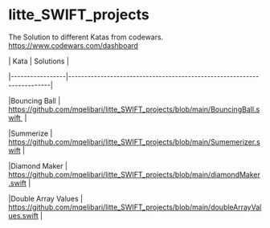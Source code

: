 # litte_SWIFT_projects

The Solution to different Katas from codewars. https://www.codewars.com/dashboard


| Kata               |  Solutions                                                                                  |

|-----------------|------------------------------------------------------------------------|

|Bouncing Ball            |    https://github.com/mqelibari/litte_SWIFT_projects/blob/main/BouncingBall.swift          |

|Summerize                |    https://github.com/mqelibari/litte_SWIFT_projects/blob/main/Sumemerizer.swift           |

|Diamond Maker         |    https://github.com/mqelibari/litte_SWIFT_projects/blob/main/diamondMaker.swift        |

|Double Array Values  |    https://github.com/mqelibari/litte_SWIFT_projects/blob/main/doubleArrayValues.swift  |

